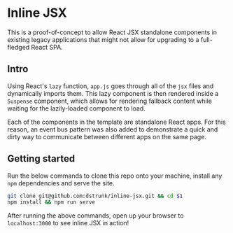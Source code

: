 # Inline JSX

This is a proof-of-concept to allow React JSX standalone components in existing
legacy applications that might not allow for upgrading to a full-fledged React
SPA.

## Intro

Using React's `lazy` function, `app.js` goes through all of the `jsx` files and
dynamically imports them. This lazy component is then rendered inside a
`Suspense` component, which allows for rendering fallback content while waiting
for the lazily-loaded component to load.

Each of the components in the template are standalone React apps. For this
reason, an event bus pattern was also added to demonstrate a quick and dirty way
to communicate between different apps on the same page.

## Getting started

Run the below commands to clone this repo onto your machine, install any `npm`
dependencies and serve the site.

```sh
git clone git@github.com:dstrunk/inline-jsx.git && cd $1
npm install && npm run serve
```

After running the above commands, open up your browser to `localhost:3000` to
see inline JSX in action!
